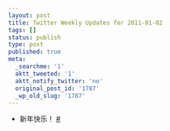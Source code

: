 ```yaml
---
layout: post
title: Twitter Weekly Updates for 2011-01-02
tags: []
status: publish
type: post
published: true
meta:
  _searchme: '1'
  aktt_tweeted: '1'
  aktt_notify_twitter: 'no'
  original_post_id: '1787'
  _wp_old_slug: '1787'
---
```

<ul class="aktt_tweet_digest">
	<li>新年快乐！ <a href="http://twitter.com/azaleasays/statuses/21134251864887296" class="aktt_tweet_time">#</a></li>
</ul>
